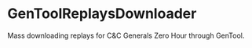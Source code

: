 # GenToolReplaysDownloader
Mass downloading replays for C&amp;C Generals Zero Hour through GenTool.
